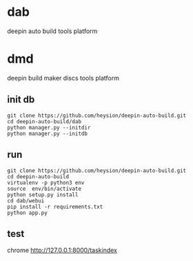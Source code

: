 # dab
deepin auto build tools platform

# dmd
deepin build  maker discs tools  platform

## init db
```
git clone https://github.com/heysion/deepin-auto-build.git
cd deepin-auto-build/dab
python manager.py --initdir
python manager.py --initdb
```

## run

```
git clone https://github.com/heysion/deepin-auto-build.git
cd deepin-auto-build 
virtualenv -p python3 env
source  env/bin/activate
python setup.py install
cd dab/webui
pip install -r requirements.txt
python app.py
```

## test

chrome http://127.0.0.1:8000/taskindex

